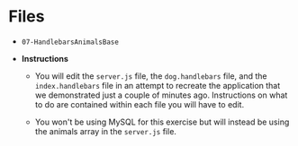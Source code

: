# Files

* `07-HandlebarsAnimalsBase`

* **Instructions**

  * You will edit the `server.js` file, the `dog.handlebars` file, and the `index.handlebars` file in an attempt to recreate the application that we demonstrated just a couple of minutes ago. Instructions on what to do are contained within each file you will have to edit.

  * You won't be using MySQL for this exercise but will instead be using the animals array in the `server.js` file.